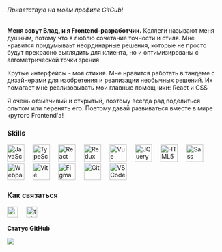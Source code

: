 <h6>Приветствую на моём профиле GitGub!</h6>

**Меня зовут Влад, и я Frontend-разработчик.** Коллеги называют меня душным, потому что я люблю сочетание точности и стиля. 
Мне нравится придумываьт неординарные решения, которые не просто будут прекрасно выглядить для клиента, но и оптимизированы с алгометрической точки зрения

Крутые интерфейсы - моя стихия. Мне нравится работать в тандеме с дизайнерами для изобретения и реализации необычных решений. Их помагает мне реализовывать мои главные помощники: React и CSS

Я очень отзывчивый и открытый, поэтому всегда рад поделиться опытом или перенять его. Поэтому давай развиваться вместе в мире крутого Frontend'а!

### Skills

<p align="left">
    <img src="https://raw.githubusercontent.com/danielcranney/readme-generator/main/public/icons/skills/javascript-colored.svg" width="40" height="40" alt="JavaScript" />
    <img width="12" />
    <img src="https://raw.githubusercontent.com/danielcranney/readme-generator/main/public/icons/skills/typescript-colored.svg" width="40" height="40" alt="TypeScript" />
    <img width="12" />
    <img src="https://raw.githubusercontent.com/danielcranney/readme-generator/main/public/icons/skills/react-colored.svg" width="40" height="40" alt="React" />
    <img width="12" />
    <img src="https://raw.githubusercontent.com/danielcranney/readme-generator/main/public/icons/skills/redux-colored.svg" width="40" height="40" alt="Redux" />
    <img width="12" />
    <img src="https://raw.githubusercontent.com/danielcranney/readme-generator/main/public/icons/skills/vuejs-colored.svg" width="40" height="40" alt="Vue" />
    <img width="12" />
    <img src="https://raw.githubusercontent.com/danielcranney/readme-generator/main/public/icons/skills/jquery-colored.svg" width="40" height="40" alt="JQuery" />
    <img width="12" />
    <img src="https://raw.githubusercontent.com/danielcranney/readme-generator/main/public/icons/skills/html5-colored.svg" width="40" height="40" alt="HTML5" />
    <img width="12" />
    <img src="https://raw.githubusercontent.com/danielcranney/readme-generator/main/public/icons/skills/sass-colored.svg" width="40" height="40" alt="Sass" />
    <img width="12" />
    <img src="https://raw.githubusercontent.com/danielcranney/readme-generator/main/public/icons/skills/webpack-colored.svg" width="40" height="40" alt="Webpack" />
    <img width="12" />
    <img src="https://raw.githubusercontent.com/danielcranney/readme-generator/main/public/icons/skills/vite-colored.svg" width="40" height="40" alt="Vite" />
    <img width="12" />
    <img src="https://raw.githubusercontent.com/danielcranney/readme-generator/main/public/icons/skills/figma-colored.svg" width="40" height="40" alt="Figma" />
    <img width="12" />
    <img src="https://raw.githubusercontent.com/danielcranney/readme-generator/main/public/icons/skills/git-colored.svg" width="40" height="40" alt="Git" />
    <img width="12" />
    <img src="https://raw.githubusercontent.com/danielcranney/readme-generator/main/public/icons/skills/visualstudiocode.svg" width="40" height="40" alt="VS Code" />
</p>

### Как связаться

<p align="left"> 
    <a href="https://vk.com/ricktaft" target="_blank">
        <img src="https://img.shields.io/static/v1?message=Youtube&logo=youtube&label=&color=FF0000&logoColor=white&labelColor=&style=for-the-badge" height="25" alt="youtube logo"  />
    </a>
    <img width="12" />
    <a href="https://t.me/vlasenko_vlad" target="_blank">
        <img src="https://img.shields.io/badge/VK-blue?style=for-the-badge&logo=vk" height="25" alt="telegram logo"  />
    </a>
</p>


<b>Статус GitHub</b>

<a href="http://www.github.com/vlad-da"><img src="https://github-readme-streak-stats.herokuapp.com/?user=vlad-da&stroke=ffffff&background=1c1917&ring=0891b2&fire=0891b2&currStreakNum=ffffff&currStreakLabel=0891b2&sideNums=ffffff&sideLabels=ffffff&dates=ffffff&hide_border=true" /></a>